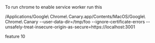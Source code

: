 To run chrome to enable service worker run this

/Applications/Google\ Chrome\ Canary.app/Contents/MacOS/Google\ Chrome\ Canary --user-data-dir=/tmp/foo --ignore-certificate-errors --unsafely-treat-insecure-origin-as-secure=https://localhost:3001




feature 10
